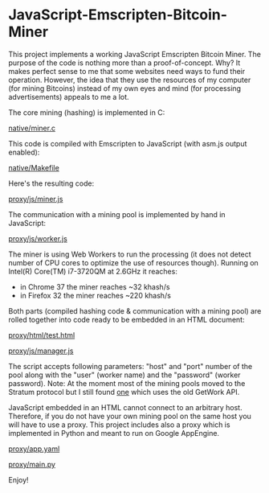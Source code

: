 JavaScript-Emscripten-Bitcoin-Miner
===================================

This project implements a working JavaScript Emscripten Bitcoin Miner. The purpose of the code is nothing more than a proof-of-concept.
Why? It makes perfect sense to me that some websites need ways to fund their operation.
However, the idea that they use the resources of my computer (for mining Bitcoins) instead of my own eyes and mind (for processing advertisements) appeals to me a lot.

The core mining (hashing) is implemented in C:

[native/miner.c](native/miner.c)

This code is compiled with Emscripten to JavaScript (with asm.js output enabled):

[native/Makefile](native/Makefile)

Here's the resulting code:

[proxy/js/miner.js](proxy/js/miner.js)

The communication with a mining pool is implemented by hand in JavaScript:

[proxy/js/worker.js](proxy/js/worker.js)

The miner is using Web Workers to run the processing (it does not detect number of CPU cores
to optimize the use of resources though). Running on Intel(R) Core(TM) i7-3720QM at 2.6GHz it reaches:
* in Chrome 37 the miner reaches ~32 khash/s
* in Firefox 32 the miner reaches ~220 khash/s

Both parts (compiled hashing code & communication with a mining pool) are rolled together into code ready to be embedded in an HTML document:

[proxy/html/test.html](proxy/html/test.html)

[proxy/js/manager.js](proxy/js/manager.js)

The script accepts following parameters: "host" and "port" number of the pool along with the "user" (worker name) and the "password" (worker password).
Note: At the moment most of the mining pools moved to the Stratum protocol but I still found [one](http://mining.bitcoin.cz/) which uses the old GetWork API.

JavaScript embedded in an HTML cannot connect to an arbitrary host.
Therefore, if you do not have your own mining pool on the same host you will have to use a proxy.
This project includes also a proxy which is implemented in Python and meant to run on Google AppEngine.

[proxy/app.yaml](proxy/app.yaml)

[proxy/main.py](proxy/main.py)

Enjoy!

